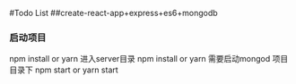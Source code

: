 #Todo List
##create-react-app+express+es6+mongodb

### 启动项目
npm install or yarn
进入server目录 npm install or yarn
需要启动mongod
项目目录下 npm start or yarn start